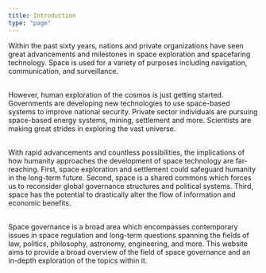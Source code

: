 ```yaml
---
title: Introduction
type: "page"
---
```


Within the past sixty years, nations and private organizations have seen great advancements and milestones in space exploration and spacefaring technology. Space is used for a variety of purposes including navigation, communication, and surveillance.
</br>
</br>

However, human exploration of the cosmos is just getting started. Governments are developing new technologies to use space-based systems to improve national security. Private sector individuals are pursuing space-based energy systems, mining, settlement and more. Scientists are making great strides in exploring the vast universe.
</br>
</br>

With rapid advancements and countless possibilities, the implications of how humanity approaches the development of space technology are far-reaching. First, space exploration and settlement could safeguard humanity in the long-term future. Second, space is a shared commons which forces us to reconsider global governance structures and political systems. Third, space has the potential to drastically alter the flow of information and economic benefits.
</br>
</br>

Space governance is a broad area which encompasses contemporary issues in space regulation and long-term questions spanning the fields of law, politics, philosophy, astronomy, engineering, and more. This website aims to provide a broad overview of the field of space governance and an in-depth exploration of the topics within it.
